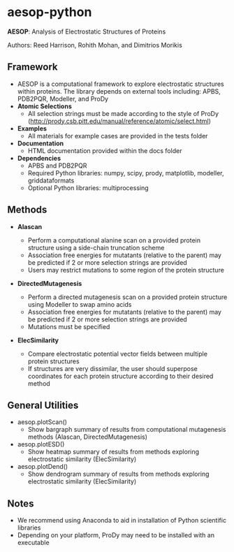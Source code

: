 # aesop-python
**AESOP**: Analysis of Electrostatic Structures of Proteins

Authors: Reed Harrison, Rohith Mohan, and Dimitrios Morikis

## Framework
- AESOP is a computational framework to explore electrostatic structures within proteins. The library depends on external tools including: APBS, PDB2PQR, Modeller, and ProDy
- **Atomic Selections**
	- All selection strings must be made according to the style of ProDy (http://prody.csb.pitt.edu/manual/reference/atomic/select.html)
- **Examples**
	- All materials for example cases are provided in the tests folder
- **Documentation**
	- HTML documentation provided within the docs folder
- **Dependencies**
	- APBS and PDB2PQR
	- Required Python libraries: numpy, scipy, prody, matplotlib, modeller, griddataformats
	- Optional Python libraries: multiprocessing

## Methods
- **Alascan**
	- Perform a computational alanine scan on a provided protein structure using a side-chain truncation scheme
	- Association free energies for mutatants (relative to the parent) may be predicted if 2 or more selection strings are provided
	- Users may restrict mutations to some region of the protein structure

- **DirectedMutagenesis**
	- Perform a directed mutagenesis scan on a provided protein structure using Modeller to swap amino acids
	- Association free energies for mutatants (relative to the parent) may be predicted if 2 or more selection strings are provided
	- Mutations must be specified

- **ElecSimilarity**
	- Compare electrostatic potential vector fields between multiple protein structures
	- If structures are very dissimilar, the user should superpose coordinates for each protein structure according to their desired method

## General Utilities
- aesop.plotScan()
	- Show bargraph summary of results from computational mutagenesis methods (Alascan, DirectedMutagenesis)
- aesop.plotESD()
 	- Show heatmap summary of results from methods exploring electrostatic similarity (ElecSimilarity)
- aesop.plotDend()
 	- Show dendrogram summary of results from methods exploring electrostatic similarity (ElecSimilarity)

## Notes
- We recommend using Anaconda to aid in installation of Python scientific libraries
- Depending on your platform, ProDy may need to be installed with an executable
